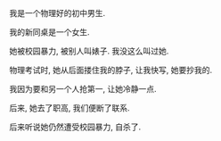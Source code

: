 我是一个物理好的初中男生.

我的新同桌是一个女生.

她被校园暴力, 被别人叫婊子. 我没这么叫过她.

物理考试时, 她从后面搂住我的脖子, 让我快写, 她要抄我的.

我因为要和另一个人抢第一, 让她冷静一点.

后来, 她去了职高, 我们便断了联系.

后来听说她仍然遭受校园暴力, 自杀了.

